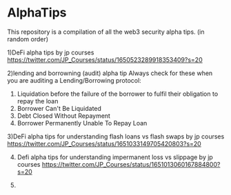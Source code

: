 # AlphaTips
This repository is a compilation of all the web3 security alpha tips. (in random order)


1)DeFi alpha tips by jp courses 
https://twitter.com/JP_Courses/status/1650523289918353409?s=20

2)lending and borrowning (audit) alpha tip 
Always check for these when you are auditing a Lending/Borrowing protocol:

1. Liquidation before the failure of the borrower to fulfil their obligation to repay the loan
2. Borrower Can't Be Liquidated
3. Debt Closed Without Repayment
4. Borrower Permanently Unable To Repay Loan


3)DeFi alpha tips for understanding flash loans vs flash swaps by jp courses
https://twitter.com/JP_Courses/status/1651033149705420803?s=20

4) Defi alpha tips for understanding impermanent loss vs slippage by jp courses
https://twitter.com/JP_Courses/status/1651013060167884800?s=20

5)

